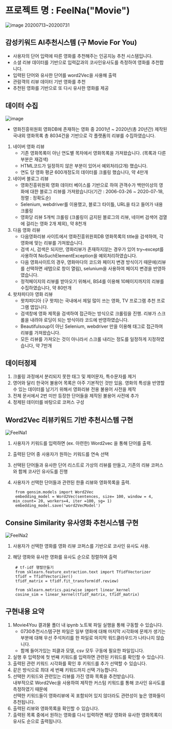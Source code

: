 # 프로젝트 명 : FeelNa("Movie")
 ![image](https://user-images.githubusercontent.com/63627272/89908286-a8fa4d00-dc28-11ea-97d6-6f459b7e3c9d.png)
 20200713~20200731

## 감성키워드 AI추천시스템 (구 Movie For You)
- 사용자의 단어 입력에 따른 영화를 추천해주는 인공지능 추천 시스템입니다.
- 소셜 리뷰 데이터를 기반으로 입력값과의 코사인유사도를 측정하여 영화를 추천합니다.
- 입력된 단어와 유사한 단어를 word2Vec을 사용해 출력
- 관람객의 리뷰 데이터 기반 영화를 추천
- 추천된 영화를 기반으로 또 다시 유사한 영화를 제공  

## 데이터 수집
![image](https://user-images.githubusercontent.com/63627272/92872148-aca80c00-f440-11ea-9976-d324650a78ef.png)
-  영화진흥위원회 영화DB에 존재하는 영화 중 2001년 ~ 2020년(총 20년간) 제작된 국내외 영화목록 총 8034건을 기반으로 각 플랫폼의 리뷰를 수집하였습니다.
1. 네이버 영화 리뷰
   * 기존 영화목록이 아닌 연도별 목차에서 영화목록을 가져왔습니다. (목록과 다른 부분은 재검색)
   * HTML코드가 일정하지 않은 부분이 있어서 예외처리(2개) 했습니다.
   * 연도 당 영화 평균 600개정도의 데이터를 크롤링 했습니다, 약 4만개
2. 네이버 블로그 리뷰
   * 영화진흥위원회 영화 데이터 베이스를 기반으로 하여 관객수가 백만이상의 영화에 대한 블로그 리뷰를 가져왔습니다(기간 : 2006-03-26 ~ 2020-07-18, 정렬 : 정확도순)
   * Selenium, webdriver를 이용했고, 블로그 타이틀, URL을 타고 들어가 내용 크롤링
   * 영화당 리뷰 5개씩 크롤링 (크롤링이 금지된 블로그의 리뷰, 네이버 검색어 검열에 걸리는 영화 2개 제외), 약 8천개
3. 다음 영화 리뷰
   * 다음영화리뷰 사이트에서 영화진흥위원회DB 영화목록의 title을 검색하여, 각 영화에 맞는 리뷰를 가져왔습니다.  
   * 검색 시, 검색은 되지만, 영화리뷰가 존재하지않는 경우가 있어 try~except를 사용하여  NoSuchElementException을 예외처리하였습니다.     
   * 다음 영화사이트의 경우, 영화마다의 코드와 페이지 변경 방식이기 때문에(리뷰를 선택하면 새탭으로 창이 열림), selunium을 사용하여 페이지 변경을 반영하였습니다.     
   * 정적페이지의 리뷰를 받아오기 위해서, BS4를 이용해 10페이지까지의 리뷰를 수집하였습니다, 약 80만개
4. 왓챠피디아 영화 리뷰
   * 왓챠피디아 (구 왓챠)는 국내에서 제일 많이 쓰는 영화, TV 프로그램 추천 프로그램 앱입니다.  
   * 검색창에 영화 제목을 검색하여 접근하는 방식으로 크롤링을 진행. 리뷰가 스크롤을 내려야 로딩이 되는 방식이라 코드에 반영하였습니다. 
   * Beautifulsoup이 아닌 Selenium, webdriver 만을 이용해 태그로 접근하여 리뷰를 가져왔습니다. 
   * 모든 리뷰를 가져오는 것이 아니라서 스크롤 내리는 정도를 일정하게 지정하였습니다, 약 7만개
   
## 데이터정제
1. 크롤링 과정에서 분리되지 못한 태그 및 제어문자, 특수문자를 제거
2. 영어와 달리 한국어 불용어 목록은 아주 기본적인 것만 있음. 영화의 특성을 반영할 수 있는 데이터를 남기기 위해서 영화리뷰 전용 불용어 사전을 제작
3. 전체 문서에서 2번 미만 등장한 단어들을 제작된 불용어 사전에 추가
4. 정제된 데이터를 바탕으로 코퍼스 구성
    
## Word2Vec 리뷰키워드 기반 추천시스템 구현
![FeelNa1](https://user-images.githubusercontent.com/63627272/92868694-f8f14d00-f43c-11ea-8952-7f8d1004ff02.gif)
1. 사용자가 키워드를 입력하면 (ex. 아련한) Word2vec 을 통해 단어를 출력. 
2. 출력된 단어 중 사용자가 원하는 키워드를 연속 선택
3. 선택된 단어들과 유사한 단어 리스트로 가상의 리뷰를 만들고, 기존의 리뷰 코퍼스와 함께 코사인 유사도를 진행
4. 사용자가 선택한 단어들과 관련된 한줄 리뷰와 영화목록을 출력.  

        from gensim.models import Word2Vec
        embedding_model = Word2Vec(sentences, size= 100, window = 4, min_count= 20, workers=4, iter =100, sg= 1)
        embedding_model.save('word2VecModel')

## Consine Similarity 유사영화 추천시스템 구현
![FeelNa2](https://user-images.githubusercontent.com/63627272/92868729-04447880-f43d-11ea-9b47-eb1408323754.gif)
1. 사용자가 선택한 영화를 영화 리뷰 코퍼스를 기반으로 코사인 유사도 사용.
2. 해당 영화와 유사한 영화를 유사도 순으로 정렬하여 출력

        # tf-idf 행렬만들기
        from sklearn.feature_extraction.text import TfidfVectorizer
        tfidf = TfidfVectorizer()
        tfidf_matrix = tfidf.fit_transform(df.review) 
        
        from sklearn.metrics.pairwise import linear_kernel
        cosine_sim = linear_kernel(tfidf_matrix, tfidf_matrix)

## 구현내용 요약
1. Movie4You 결과물 폴더 내 ipynb 노트북 파일 실행을 통해 구동할 수 있습니다. 
   * 0730추천시스템구현 파일은 일부 영화에 대해 마지막 시각화에 문제가 생기는 부분에 대해 우선 주석처리를 한 파일로 마지막 워드클라우드가 나타나지 않습니다. 
   * 함께 들어가있는 피클과 모델, csv 모두 구동에 필요한 파일입니다. 
2. 실행 후 입력창에 첫 번째 키워드를 입력하면 관련된 키워드를 확인할 수 있습니다.
3. 출력된 관련 키워드 시각화를 확인 후 키워드를 추가 선택할 수 있습니다.
4. 같은 방식으로 최대 세 번째 키워드까지 선택 가능합니다.
5. 선택한 키워드와 관련있는 리뷰를 가진 영화 목록을 추천받습니다.<br>  내부적으로 Word2Vec을 사용하여 제작한 커스텀 키워드를 통해 코사인 유사도를 측정하였기 때문에<br>  선택한 키워드들이 영화리뷰에 꼭 포함되어 있지 않더라도 관련성이 높은 영화들이 추천됩니다.
5. 출력된 리뷰와 영화목록을 확인할 수 있습니다. 
6. 출력된 목록 중에서 원하는 영화를 다시 입력하면 해당 영화와 유사한 영화목록이 유사도 순으로 출력됩니다. 
